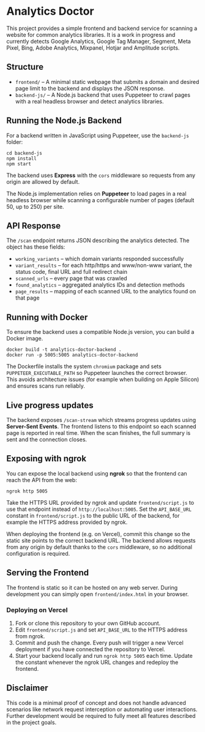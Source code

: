 # Analytics Doctor

This project provides a simple frontend and backend service for scanning a website for common analytics libraries. It is a work in progress and currently detects Google Analytics, Google Tag Manager, Segment, Meta Pixel, Bing, Adobe Analytics, Mixpanel, Hotjar and Amplitude scripts.

## Structure

- `frontend/` – A minimal static webpage that submits a domain and desired page limit to the backend and displays the JSON response.
- `backend-js/` – A Node.js backend that uses Puppeteer to crawl pages with a real headless browser and detect analytics libraries.


## Running the Node.js Backend

For a backend written in JavaScript using Puppeteer, use the `backend-js` folder:

```
cd backend-js
npm install
npm start
```


The backend uses **Express** with the `cors` middleware so requests from any origin are allowed by default.

The Node.js implementation relies on **Puppeteer** to load pages in a real headless browser while scanning a configurable number of pages (default 50, up to 250) per site.

## API Response

The `/scan` endpoint returns JSON describing the analytics detected. The object
has these fields:

- `working_variants` – which domain variants responded successfully
- `variant_results` – for each http/https and www/non-www variant, the status
  code, final URL and full redirect chain
- `scanned_urls` – every page that was crawled
- `found_analytics` – aggregated analytics IDs and detection methods
- `page_results` – mapping of each scanned URL to the analytics found on that
  page

## Running with Docker

To ensure the backend uses a compatible Node.js version, you can build a Docker image.

```
docker build -t analytics-doctor-backend .
docker run -p 5005:5005 analytics-doctor-backend

```

The Dockerfile installs the system `chromium` package and sets
`PUPPETEER_EXECUTABLE_PATH` so Puppeteer launches the correct browser.
This avoids architecture issues (for example when building on Apple Silicon)
and ensures scans run reliably.


## Live progress updates

The backend exposes `/scan-stream` which streams progress updates using
**Server-Sent Events**. The frontend listens to this endpoint so each scanned
page is reported in real time. When the scan finishes, the full summary is
sent and the connection closes.



## Exposing with ngrok

You can expose the local backend using **ngrok** so that the frontend can reach the API from the web:

```
ngrok http 5005
```

Take the HTTPS URL provided by ngrok and update `frontend/script.js` to use that endpoint instead of `http://localhost:5005`.
Set the `API_BASE_URL` constant in `frontend/script.js` to the public URL of the backend, for example the HTTPS address provided by ngrok.


When deploying the frontend (e.g. on Vercel), commit this change so the static
site points to the correct backend URL. The backend allows requests from any
origin by default thanks to the `cors` middleware, so no additional configuration is required.

## Serving the Frontend

The frontend is static so it can be hosted on any web server. During development you can simply open `frontend/index.html` in your browser.

### Deploying on Vercel

1. Fork or clone this repository to your own GitHub account.
2. Edit `frontend/script.js` and set `API_BASE_URL` to the HTTPS address from
   ngrok.
3. Commit and push the change. Every push will trigger a new Vercel deployment
   if you have connected the repository to Vercel.
4. Start your backend locally and run `ngrok http 5005` each time. Update the
   constant whenever the ngrok URL changes and redeploy the frontend.

## Disclaimer

This code is a minimal proof of concept and does not handle advanced scenarios like network request interception or automating user interactions. Further development would be required to fully meet all features described in the project goals.
